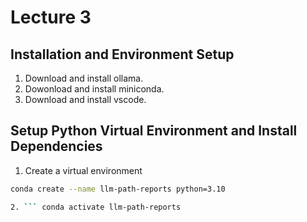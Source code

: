 # Lecture 3



## Installation and Environment Setup

1.  Download and install ollama.
2.  Dowonload and install miniconda.
3.  Download and install vscode.

## Setup Python Virtual Environment and Install Dependencies
1.  Create a virtual environment
   ```bash
conda create --name llm-path-reports python=3.10

2. ``` conda activate llm-path-reports

```   
